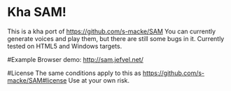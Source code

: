 # Kha SAM!
This is a kha port of https://github.com/s-macke/SAM
You can currently generate voices and play them, but there are still some bugs in it.
Currently tested on HTML5 and Windows targets.

#Example
Browser demo: http://sam.jefvel.net/

#License
The same conditions apply to this as https://github.com/s-macke/SAM#license
Use at your own risk.

